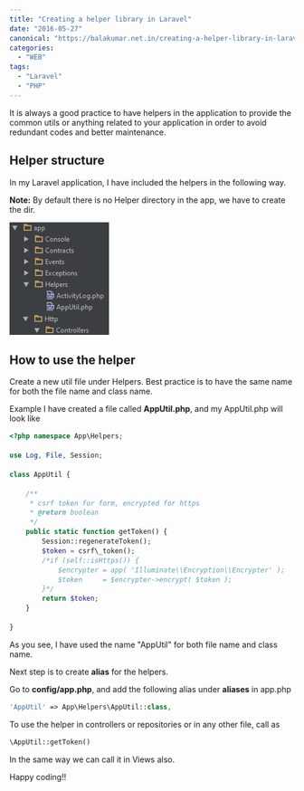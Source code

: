 ```yaml
---
title: "Creating a helper library in Laravel"
date: "2016-05-27"
canonical: "https://balakumar.net.in/creating-a-helper-library-in-laravel/"
categories: 
  - "WEB"
tags: 
  - "Laravel"
  - "PHP"
---
```


It is always a good practice to have helpers in the application to provide the common utils or anything related to your application in order to avoid redundant codes and better maintenance.

## Helper structure

In my Laravel application, I have included the helpers in the following way.

**Note:** By default there is no Helper directory in the app, we have to create the dir.

![laravel-helper](./images/laravel-helper.png)

## How to use the helper

Create a new util file under Helpers. Best practice is to have the same name for both the file name and class name.

Example I have created a file called **AppUtil.php**, and my AppUtil.php will look like

```php
<?php namespace App\Helpers;

use Log, File, Session;

class AppUtil {

    /**
     * csrf token for form, encrypted for https
     * @return boolean
     */
    public static function getToken() {
        Session::regenerateToken();
        $token = csrf\_token();
        /*if (self::isHttps()) {
            $encrypter = app( 'Illuminate\\Encryption\\Encrypter' );
            $token     = $encrypter->encrypt( $token );
        }*/
        return $token;
    }

}
```

As you see, I have used the name "AppUtil" for both file name and class name.

Next step is to create **alias** for the helpers.

Go to **config/app.php**, and add the following alias under **aliases** in app.php

```php
'AppUtil' => App\Helpers\AppUtil::class,
```

To use the helper in controllers or repositories or in any other file, call as

```php
\AppUtil::getToken()
```

In the same way we can call it in Views also.

Happy coding!!
